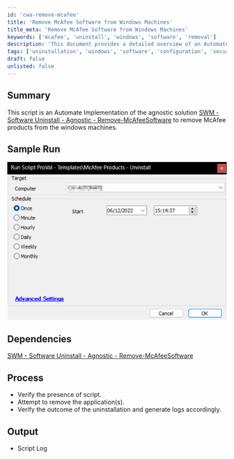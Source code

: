 ```yaml
---
id: 'cwa-remove-mcafee'
title: 'Remove McAfee Software from Windows Machines'
title_meta: 'Remove McAfee Software from Windows Machines'
keywords: ['mcafee', 'uninstall', 'windows', 'software', 'removal']
description: 'This document provides a detailed overview of an Automate implementation for the agnostic solution to remove McAfee products from Windows machines. It includes a summary of the script, sample run visuals, dependencies, process steps, and expected output logs.'
tags: ['uninstallation', 'windows', 'software', 'configuration', 'security']
draft: false
unlisted: false
---
```

## Summary

This script is an Automate Implementation of the agnostic solution [SWM - Software Uninstall - Agnostic - Remove-McAfeeSoftware](https://proval.itglue.com/DOC-5078775-11517603) to remove McAfee products from the windows machines.

## Sample Run

![Sample Run](../../../static/img/McAfee-Products---Uninstall/image_1.png)

## Dependencies

[SWM - Software Uninstall - Agnostic - Remove-McAfeeSoftware](https://proval.itglue.com/DOC-5078775-11517603)

## Process

- Verify the presence of script.
- Attempt to remove the application(s).
- Verify the outcome of the uninstallation and generate logs accordingly.

## Output

- Script Log



